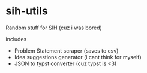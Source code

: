 # sih-utils

Random stuff for SIH (cuz i was bored)

includes

- Problem Statement scraper (saves to csv)
- Idea suggestions generator (i cant think for myself)
- JSON to typst converter (cuz typst is <3)
